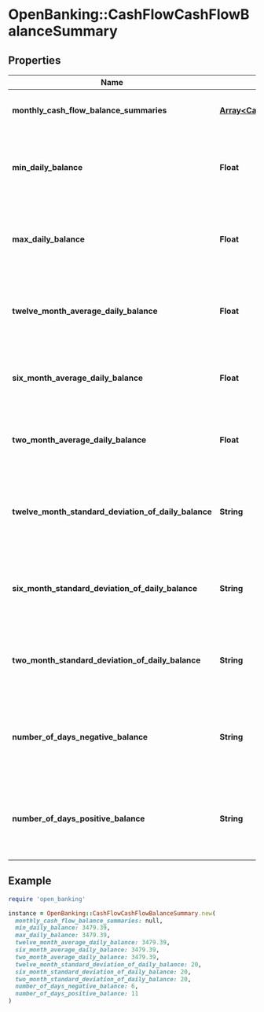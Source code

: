 # OpenBanking::CashFlowCashFlowBalanceSummary

## Properties

| Name | Type | Description | Notes |
| ---- | ---- | ----------- | ----- |
| **monthly_cash_flow_balance_summaries** | [**Array&lt;CashFlowMonthlyCashFlowBalanceSummaries&gt;**](CashFlowMonthlyCashFlowBalanceSummaries.md) | List of attributes for each month |  |
| **min_daily_balance** | **Float** | Min Daily Balance across entire transaction history  for all accounts |  |
| **max_daily_balance** | **Float** | Max Daily Balance across entire transaction history for all accounts |  |
| **twelve_month_average_daily_balance** | **Float** | Average Daily Balance across twelve months for all accounts |  |
| **six_month_average_daily_balance** | **Float** | Average Daily Balance across six months for all accounts |  |
| **two_month_average_daily_balance** | **Float** | Average Daily Balance across two months for all accounts |  |
| **twelve_month_standard_deviation_of_daily_balance** | **String** | Standard Deviation of Daily Balance across twelve months for all accounts |  |
| **six_month_standard_deviation_of_daily_balance** | **String** | Standard Deviation of Daily Balance across six months for all accounts | [optional] |
| **two_month_standard_deviation_of_daily_balance** | **String** | Standard Deviation of Daily Balance across two months for all accounts |  |
| **number_of_days_negative_balance** | **String** | Number of Days Negative Balance over entire transaction history for all accounts |  |
| **number_of_days_positive_balance** | **String** | Number of Days Positive Balance over entire transaction history for all accounts |  |

## Example

```ruby
require 'open_banking'

instance = OpenBanking::CashFlowCashFlowBalanceSummary.new(
  monthly_cash_flow_balance_summaries: null,
  min_daily_balance: 3479.39,
  max_daily_balance: 3479.39,
  twelve_month_average_daily_balance: 3479.39,
  six_month_average_daily_balance: 3479.39,
  two_month_average_daily_balance: 3479.39,
  twelve_month_standard_deviation_of_daily_balance: 20,
  six_month_standard_deviation_of_daily_balance: 20,
  two_month_standard_deviation_of_daily_balance: 20,
  number_of_days_negative_balance: 6,
  number_of_days_positive_balance: 11
)
```

